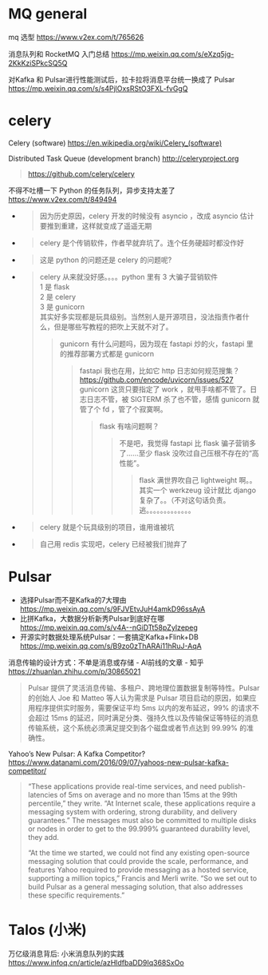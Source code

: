 
# MQ general

mq 选型 https://www.v2ex.com/t/765626

消息队列和 RocketMQ 入门总结 https://mp.weixin.qq.com/s/eXzq5jg-2KkKziSPkcSQ5Q

对Kafka 和 Pulsar进行性能测试后，拉卡拉将消息平台统一换成了 Pulsar https://mp.weixin.qq.com/s/s4PjlOxsRStO3FXL-fvGgQ

# celery

Celery (software) https://en.wikipedia.org/wiki/Celery_(software)

Distributed Task Queue (development branch) http://celeryproject.org
> https://github.com/celery/celery

不得不吐槽一下 Python 的任务队列，异步支持太差了 https://www.v2ex.com/t/849494
- > 因为历史原因，celery 开发的时候没有 asyncio ，改成 asyncio 估计要推到重建，这样就变成了遥遥无期
- > celery 是个传销软件，作者早就弃坑了。连个任务硬超时都没作好
- > 这是 python 的问题还是 celery 的问题呢?
- > celery 从来就没好感。。。。python 里有 3 大骗子营销软件 <br> 1 是 flask <br> 2 是 celery <br> 3 是 gunicorn <br> 其实好多实现都是玩具级别。当然别人是开源项目，没法指责作者什么，但是哪些写教程的把吹上天就不对了。
  >> gunicorn 有什么问题吗，因为现在 fastapi 炒的火，fastapi 里的推荐部署方式都是 gunicorn
  >>> fastapi 我也在用，比如它 http 日志如何规范搜集？ <br> https://github.com/encode/uvicorn/issues/527 <br> gunicorn 这货只要指定了 work ，就甩手啥都不管了。日志日志不管，被 SIGTERM 杀了也不管，感情 gunicorn 就管了个 fd ，管了个寂寞啊。
  >>>> flask 有啥问题啊？
  >>>>> 不是吧，我觉得 fastapi 比 flask 骗子营销多了……至少 flask 没吹过自己压根不存在的“高性能”。
  >>>>>> flask 满世界吹自己 lightweight 啊。。其实一个 werkzeug 设计就比 django 复杂了。。（不对这句话负责。逃。。。。。。。。。。。。。
- > celery 就是个玩具级别的项目，谁用谁被坑
- > 自己用 redis 实现吧，celery 已经被我们抛弃了

# Pulsar

- 选择Pulsar而不是Kafka的7大理由 https://mp.weixin.qq.com/s/9FJVEtvJuH4amkD96ssAyA
- 比拼Kafka，大数据分析新秀Pulsar到底好在哪 https://mp.weixin.qq.com/s/v4A--nGiDTt58pZyIzepeg
- 开源实时数据处理系统Pulsar：一套搞定Kafka+Flink+DB https://mp.weixin.qq.com/s/B9zo0zThARAi11hRuJ-AqA

消息传输的设计方式：不单是消息或存储 - AI前线的文章 - 知乎 https://zhuanlan.zhihu.com/p/30865021
> Pulsar 提供了灵活消息传输、多租户、跨地理位置数据复制等特性。Pulsar 的创始人 Joe 和 Matteo 等人认为需求是 Pulsar 项目启动的原因，如果应用程序提供实时服务，需要保证平均 5ms 以内的发布延迟，99% 的请求不会超过 15ms 的延迟，同时满足分类、强持久性以及传输保证等特征的消息传输系统，这个系统必须满足提交到各个磁盘或者节点达到 99.99% 的准确性。

Yahoo’s New Pulsar: A Kafka Competitor? https://www.datanami.com/2016/09/07/yahoos-new-pulsar-kafka-competitor/
> “These applications provide real-time services, and need publish-latencies of 5ms on average and no more than 15ms at the 99th percentile,” they write. “At Internet scale, these applications require a messaging system with ordering, strong durability, and delivery guarantees.” The messages must also be committed to multiple disks or nodes in order to get to the 99.999% guaranteed durability level, they add.
>
> “At the time we started, we could not find any existing open-source messaging solution that could provide the scale, performance, and features Yahoo required to provide messaging as a hosted service, supporting a million topics,” Francis and Merli write. “So we set out to build Pulsar as a general messaging solution, that also addresses these specific requirements.”

# Talos (小米)

万亿级消息背后: 小米消息队列的实践 https://www.infoq.cn/article/azHldfbaDD9Iq368SxOo

